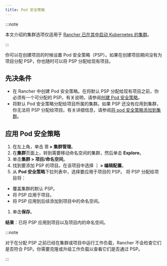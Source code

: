 ```yaml
---
title: Pod 安全策略
---
```


:::note

本文介绍的集群选项仅适用于 [Rancher 已在其中启动 Kubernetes 的集群](../../../pages-for-subheaders/launch-kubernetes-with-rancher.md)。

:::

你可以在创建项目的时候设置 Pod 安全策略（PSP）。如果在创建项目期间没有为项目分配 PSP，你也随时可以将 PSP 分配给现有项目。

## 先决条件

- 在 Rancher 中创建 Pod 安全策略。在将默认 PSP 分配给现有项目之前，你必须有一个可分配的 PSP。有关说明，请参阅[创建 Pod 安全策略](../../new-user-guides/authentication-permissions-and-global-configuration/create-pod-security-policies.md)。
- 将默认 Pod 安全策略分配给项目所属的集群。如果 PSP 还没有应用到集群，你无法将 PSP 分配给项目。有关详细信息，请参阅[将 pod 安全策略添加到集群](../../new-user-guides/manage-clusters/add-a-pod-security-policy.md)。

## 应用 Pod 安全策略

1. 在左上角，单击 **☰ > 集群管理**。
1. 在**集群**页面上，转到需要移动命名空间的集群，然后单击 **Explore**。
1. 单击**集群 > 项目/命名空间**。
1. 找到要添加 PSP 的项目。在该项目中选择 **⋮ > 编辑配置**。
1. 从 **Pod 安全策略**下拉列表中，选择要应用于项目的 PSP。
   将 PSP 分配给项目将：

- 覆盖集群的默认 PSP。
- 将 PSP 应用于项目。
- 将 PSP 应用到后续添加到项目中的命名空间。

1. 单击**保存**。

**结果**：已将 PSP 应用到项目以及项目内的命名空间。

:::note

对于在分配 PSP 之前已经在集群或项目中运行工作负载，Rancher 不会检查它们是否符合 PSP。你需要克隆或升级工作负载以查看它们是否通过 PSP。

:::